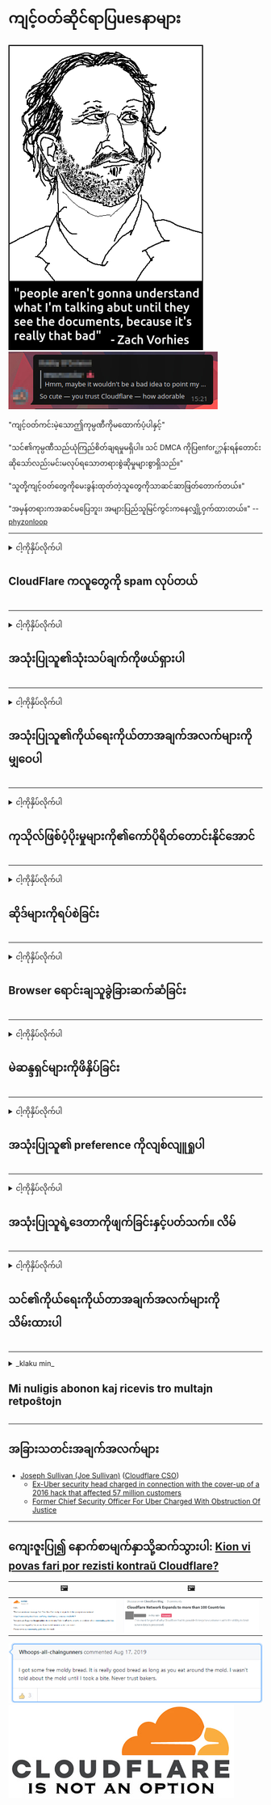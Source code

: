 # ကျင့်ဝတ်ဆိုင်ရာပြuesနာများ

![](../image/itsreallythatbad.jpg)
![](../image/telegram/c81238387627b4bfd3dcd60f56d41626.jpg)

"ကျင့်ဝတ်ကင်းမဲ့သောဤကုမ္ပဏီကိုမထောက်ပံ့ပါနှင့်"

"သင်၏ကုမ္ပဏီသည်ယုံကြည်စိတ်ချရမှုမရှိပါ။ သင် DMCA ကိုပြenfor္ဌာန်းရန်တောင်းဆိုသော်လည်းမင်းမလုပ်ရသောတရားစွဲဆိုမှုများစွာရှိသည်။"

"သူတို့ကျင့်ဝတ်တွေကိုမေးခွန်းထုတ်တဲ့သူတွေကိုသာဆင်ဆာဖြတ်တောက်တယ်။"

"အမှန်တရားကအဆင်မပြေဘူး၊ အများပြည်သူမြင်ကွင်းကနေလျှို့ဝှက်ထားတယ်။"  -- [phyzonloop](https://twitter.com/phyzonloop)


---


<details>
<summary>ငါ့ကိုနှိပ်လိုက်ပါ

## CloudFlare ကလူတွေကို spam လုပ်တယ်
</summary>


Cloudflare သည် Cloudflare မဟုတ်သူများအတွက် spam အီးမေးလ်များကိုပေးပို့နေသည်။

- ရွေးချယ်ထားသူများမှအီးမေးလ်များသာပို့ပါ
- အသုံးပြုသူက“ stop” ဟုပြောသောအခါအီးမေးလ်ပို့ခြင်းကိုရပ်လိုက်ပါ

အဲဒါရိုးရှင်းပါတယ် သို့သော် Cloudflare သည်ဂရုမစိုက်ပါ။
Cloudflare မှပြောကြားရာတွင်သူတို့၏ ၀ န်ဆောင်မှုကိုအသုံးပြုခြင်းသည် spammers များသို့မဟုတ်တိုက်ခိုက်သူများအားရပ်တန့်စေနိုင်သည်ဟုပြောကြားခဲ့သည်။
Cloudflare ကိုမဖွင့်ဘဲ Cloudflare ကိုဘယ်လိုရပ်တန့်နိုင်မလဲ။


| 🖼 | 🖼 |
| --- | --- |
| ![](../image/cfspam01.jpg) | ![](../image/cfspam03.jpg) |
| ![](../image/cfspam02.jpg) | ![](../image/cfspambrittany.jpg)<br>![](../image/cfspamtwtr.jpg) |

</details>

---

<details>
<summary>ငါ့ကိုနှိပ်လိုက်ပါ

## အသုံးပြုသူ၏သုံးသပ်ချက်ကိုဖယ်ရှားပါ
</summary>


Cloudflare အနုတ်လက္ခဏာပြန်လည်သုံးသပ်ခြင်း။
အကယ်၍ သင်သည် Twitter တွင် Cloudflare ကိုဆန့်ကျင်သောစာသားကိုတင်ခဲ့ပါကသင်သည်မရှိပါက Cloudflare ၀ န်ထမ်းမှ“ No, it not” စာပါသတင်းစကားကိုသင်ရရှိရန်အခွင့်အရေးရှိသည်။
အကယ်၍ သင်ပြန်လည်သုံးသပ်သည့်မည်သည့် site တွင်မဆိုမကောင်းသောပြန်လည်သုံးသပ်မှုပြုလုပ်ပါက၎င်းကိုဆင်ဆာလုပ်ရန်ကြိုးစားလိမ့်မည်။


| 🖼 | 🖼 |
| --- | --- |
| ![](../image/cfcenrev_01.jpg)<br>![](../image/cfcenrev_02.jpg) | ![](../image/cfcenrev_03.jpg) |

</details>

---

<details>
<summary>ငါ့ကိုနှိပ်လိုက်ပါ

## အသုံးပြုသူ၏ကိုယ်ရေးကိုယ်တာအချက်အလက်များကိုမျှဝေပါ
</summary>


Cloudflare တွင်ကြီးမားသောနှောက်ယှက်မှုပြproblemနာရှိသည်။
Cloudflare သည်လက်ခံထားသောဆိုဒ်များနှင့် ပတ်သက်၍ တိုင်ကြားသူများ၏ကိုယ်ရေးကိုယ်တာအချက်အလက်များကိုမျှဝေသည်။
တစ်ခါတစ်ရံသူတို့သည်သင်၏စစ်မှန်သော ID ကိုပေးရန်တောင်းခံသည်။
သငျသညျနှောင့်ယှက်ခြင်း, စော်ကားမှု, swatted သို့မဟုတ်အသတ်ခံရချင်ကြဘူးလျှင်, သင်ပိုကောင်းတဲ့ Cloudflared ကွန်ရက်စာမျက်နှာတွေကနေဝေးနေဖို့။


| 🖼 | 🖼 |
| --- | --- |
| ![](../image/cfdox_what.jpg) | ![](../image/cfdox_swat.jpg) |
| ![](../image/cfdox_kill.jpg) | ![](../image/cfdox_threat.jpg) |
| ![](../image/cfdox_dox.jpg) | ![](../image/cfdox_ex1.jpg) |
| ![](../image/cfabuseform.jpg) | ![](../image/cfdox_ex2.jpg) |

</details>

---

<details>
<summary>ငါ့ကိုနှိပ်လိုက်ပါ

## ကုသိုလ်ဖြစ်ပံ့ပိုးမှုများကို၏ကော်ပိုရိတ်တောင်းနိုင်အောင်
</summary>


CloudFlare သည်ကုသိုလ်ဖြစ်ပံ့ပိုးမှုများတောင်းခံသည်။
အကြောင်းမှာကောင်းသောအကြောင်းပြချက်ရှိသည့်အကျိုးအမြတ်မယူသောအဖွဲ့အစည်းများနှင့်အတူအမေရိကန်ကော်ပိုရေးရှင်းသည်အလှူအတန်းတောင်းခံခြင်းကိုအလွန်အံ့အားသင့်စရာဖြစ်သည်။
အကယ်၍ သင်သည်လူများအားပိတ်ဆို့ခြင်းသို့မဟုတ်အခြားသူများ၏အချိန်ဖြုန်းခြင်းကိုနှစ်သက်ပါက Cloudflare ၀ န်ထမ်းများအတွက်ပီဇာအချို့ကိုမှာယူနိုင်သည်။


![](../image/cfdonate.jpg)

</details>

---

<details>
<summary>ငါ့ကိုနှိပ်လိုက်ပါ

## ဆိုဒ်များကိုရပ်စဲခြင်း
</summary>


အကယ်၍ သင်၏ site သည်ရုတ်တရက်ကျသွားလျှင်သင်ဘာလုပ်မည်နည်း။
Cloudflare သည်အသုံးပြုသူ၏ဖွဲ့စည်းပုံကိုဖျက်ခြင်းသို့မဟုတ် ၀ န်ဆောင်မှုကိုသတိပေးစရာမလိုဘဲရပ်တန့်နေသည်ဟူသောသတင်းများရှိသည်။
ပိုကောင်းတဲ့ပံ့ပိုးပေးသူကိုရှာပေးပါ့မယ်။

![](../image/cftmnt.jpg)

</details>

---

<details>
<summary>ငါ့ကိုနှိပ်လိုက်ပါ

## Browser ရောင်းချသူခွဲခြားဆက်ဆံခြင်း
</summary>


CloudFlare သည် Tor မှမဟုတ်သော Tor-Browser အသုံးပြုသူများကိုရန်လိုသောဆက်ဆံမှုများပြုလုပ်စဉ် Firefox ကိုအသုံးပြုသူများအားအထူးကုသမှုပေးသည်။
အခမဲ့မဟုတ်သော JavaScript ကိုမှန်ကန်စွာငြင်းဆိုရန် Tor အသုံးပြုသူများသည်ရန်လိုသောကုသမှုကိုခံယူကြသည်။
ဤဝင်ရောက်ခွင့်မညီမျှမှုသည်ကွန်ရက်ကြားနေရေးဝါဒအလွဲသုံးစားမှုနှင့်အာဏာအလွဲသုံးစားမှုဖြစ်သည်။

![](../image/browdifftbcx.gif)

- ဘယ်ဘက် - Tor Browser၊ ညာ - ခရုမ်း။ တူညီသော IP လိပ်စာ။

![](../image/browserdiff.jpg)

- ဘယ်ဘက် - Tor Browser Javascript ကိုပိတ်ထား၊ Cookie Enabled
- ညာ - Chrome Javascript ကိုဖွင့်ပြီး Cookie Disabled

![](../image/cfsiryoublocked.jpg)

- Tor မပါဘဲ QuteBrowser (အသေးစား browser) (Clearnet IP)

![](../image/lynx_cloudflare.gif)

- Lynx


| ***Browser*** | ***ကုသမှုကိုရယူပါ*** |
| --- | --- |
| Tor Browser (Javascript ကိုဖွင့်ထားတယ်) | အသုံးပြုခွင့်ခွင့်ပြု |
| Firefox (Javascript ကိုဖွင့်ထားတယ်) | အသုံးပြုမှုယိုယွင်းပျက်စီးသွားသည် |
| Chromium (Javascript ကိုဖွင့်ထားတယ်) | အသုံးပြုမှုယိုယွင်းပျက်စီးသွားသည် |
| Chromium or Firefox (Javascript ကိုပိတ်ထားသည်) | ဝင်ရောက်ချိတ်ဆက်ရန်ငြင်းဆိုခြင်း |
| Chromium or Firefox (ကွတ်ကီးပိတ်ထားသည်) | ဝင်ရောက်ချိတ်ဆက်ရန်ငြင်းဆိုခြင်း |
| QuteBrowser | ဝင်ရောက်ချိတ်ဆက်ရန်ငြင်းဆိုခြင်း |
| lynx | ဝင်ရောက်ချိတ်ဆက်ရန်ငြင်းဆိုခြင်း |
| w3m | ဝင်ရောက်ချိတ်ဆက်ရန်ငြင်းဆိုခြင်း |
| wget | ဝင်ရောက်ချိတ်ဆက်ရန်ငြင်းဆိုခြင်း |


လွယ်ကူသောစိန်ခေါ်မှုကိုဖြေရှင်းရန်အသံခလုတ်ကိုအသုံးပြုပါ။

ဟုတ်တယ်၊ audio ခလုတ်ရှိတယ်၊ ဒါပေမယ့် Tor ကအမြဲတမ်းအလုပ်မလုပ်ဘူး။
သင်ကလစ်နှိပ်သောအခါသင်ဤမက်ဆေ့ခ်ျကိုရရှိပါလိမ့်မယ်:

```
နောက်မှထပ်ကြိုးစားပါ
သင်၏ကွန်ပျူတာ (သို့) ကွန်ယက်သည်အလိုအလျောက်မေးမြန်းချက်များပေးပို့နိုင်သည်။
ကျွန်ုပ်တို့၏အသုံးပြုသူများကိုကာကွယ်ရန်၊ သင်၏တောင်းဆိုမှုကိုယခုကျွန်ုပ်တို့မလုပ်ဆောင်နိုင်ပါ။
ပိုမိုသိရှိလိုပါကကျွန်ုပ်တို့၏အကူအညီစာမျက်နှာကိုကြည့်ပါ
```

</details>

---

<details>
<summary>ငါ့ကိုနှိပ်လိုက်ပါ

## မဲဆန္ဒရှင်များကိုဖိနှိပ်ခြင်း
</summary>


အမေရိကန်ပြည်ထောင်စုရှိမဲဆန္ဒရှင်များသည်နောက်ဆုံးတွင်ပြည်နယ်အတွင်းရေးမှူး၏ ၀ က်ဘ်ဆိုက်မှတဆင့်သူတို့နေထိုင်ရာပြည်နယ်ရှိမဲပေးရန်မှတ်ပုံတင်ကြသည်။
ရီပတ်ဘလီကန်ထိန်းချုပ်ထားသောပြည်နယ်အတွင်းရေးမှူးရုံးများသည် ၀ န်ကြီးဌာန ၀ က်ဘ်ဆိုက်ကို Cloudflare မှတစ်ဆင့် proxying ဖြင့်မဲဆန္ဒရှင်များကိုဖိနှိပ်သည်။
Cloudflare ၏ Tor အသုံးပြုသူများကိုရန်လိုမုန်းတီးမှုပြုခြင်း၊ MITM ၏ဗဟိုထိန်းချုပ်မှုရှိသောကမ္ဘာလုံးဆိုင်ရာစောင့်ကြည့်လေ့လာမှုအနေအထားနှင့်ယေဘုယျအားဖြင့်၎င်း၏ကြီးမားသောအခန်းကဏ္ role သည်မဲဆန္ဒရှင်များကိုမှတ်ပုံတင်ရန်တွန့်ဆုတ်စေသည်။
အထူးသဖြင့်လစ်ဘရယ်များသည် privacy ကိုလက်ခံကြသည်။
မဲဆန္ဒရှင်မှတ်ပုံတင်ပုံစံများသည်မဲဆန္ဒရှင်များ၏နိုင်ငံရေးအမှီသဟဲ၊ ကိုယ်ရေးကိုယ်တာလိပ်စာ၊ လူမှုဖူလုံရေးနံပါတ်နှင့်မွေးသက္ကရာဇ်တို့၏အထိခိုက်မခံသောသတင်းအချက်အလက်များကိုစုဆောင်းသည်။
ပြည်နယ်အများစုသည်ထိုအချက်အလက်များ၏အစိတ်အပိုင်းတစ်ခုကိုလူသိရှင်ကြားသာပြုလုပ်နိုင်သည်၊ သို့သော်မဲပေးရန်မှတ်ပုံတင်သည့်အခါ Cloudflare သည်ထိုအချက်အလက်အားလုံးကိုမြင်သည်။

မှတ်ပုံတင်ရန်သတိပြုပါမှာစက္ကူမှတ်ပုံတင်ခြင်းသည် Cloudflare ကိုကျော်လွှားခြင်းမဟုတ်ပါ၊ အကြောင်းမှာပြည်နယ်အချက်အလက်အချက်အလက် ၀ န်ထမ်း ၀ န်ထမ်းများ၏အတွင်းရေးမှူးကအချက်အလက်များကိုထည့်သွင်းရန် Cloudflare ဝက်ဘ်ဆိုက်ကိုအသုံးပြုလိမ့်မည်။

| 🖼 | 🖼 |
| --- | --- |
| ![](../image/cfvotm_01.jpg) | ![](../image/cfvotm_02.jpg) |

- Change.org သည်မဲစုဆောင်းခြင်းနှင့်အရေးယူခြင်းများအတွက်ကျော်ကြားသောဝက်ဘ်ဆိုက်ဖြစ်သည်။
“နေရာတိုင်းရှိလူများသည်စည်းရုံးလှုံ့ဆော်မှုများစတင်ခြင်း၊ ထောက်ခံသူများကိုစည်းရုံးခြင်းနှင့်ဖြေရှင်းချက်များကိုမောင်းနှင်ရန်ဆုံးဖြတ်ချက်ချသူများနှင့်အတူလုပ်ဆောင်ခြင်းများပြုလုပ်သည်။”
ကံမကောင်းစွာဖြင့် Cloudflare ၏ရန်လိုသောစစ်ထုတ်မှုကြောင့်လူများစွာသည် change.org ကိုလုံးဝမကြည့်ရှုနိုင်ပါ။
၎င်းတို့သည်အသနားခံစာလက်မှတ်ထိုးခြင်းမှတားဆီးခံလိုက်ရခြင်းကြောင့်သူတို့ကိုဒီမိုကရေစီဖြစ်စဉ်မှဖယ်ထုတ်လိုက်သည်။
OpenPetition ကဲ့သို့သော cloudflared မဟုတ်သောအခြား platform တစ်ခုကိုအသုံးပြုခြင်းဖြင့်ပြtheနာကိုဖြေရှင်းနိုင်သည်။

| 🖼 | 🖼 |
| --- | --- |
| ![](../image/changeorgasn.jpg) | ![](../image/changeorgtor.jpg) |

- Cloudflare ၏ "Athenian Project" သည်ပြည်နယ်နှင့်ဒေသဆိုင်ရာရွေးကောက်ပွဲ ၀ ဘ်ဆိုဒ်များအတွက်စီးပွားရေးလုပ်ငန်းများကိုအခမဲ့အကာအကွယ်ပေးသည်။
မဲဆန္ဒရှင်များအနေဖြင့်မဲဆန္ဒရှင်များအနေဖြင့်ရွေးကောက်ပွဲဆိုင်ရာသတင်းအချက်အလက်နှင့်မဲဆန္ဒရှင်များကိုမှတ်ပုံတင်ခွင့်ရရှိနိုင်ကြောင်းပြောကြားခဲ့သည်။

</details>

---

<details>
<summary>ငါ့ကိုနှိပ်လိုက်ပါ

## အသုံးပြုသူ၏ preference ကိုလျစ်လျူရှုပါ
</summary>


အကယ်၍ သင်သည်တစ်ခုခုကိုဖယ်ထုတ်လျှင်၊ ၎င်းနှင့် ပတ်သက်၍ အီးမေးမရှိပါ။
Cloudflare သည်အသုံးပြုသူ၏အကြိုက်ကိုလျစ်လျူရှုပြီးဖောက်သည်၏ခွင့်ပြုချက်မရဘဲတတိယပါတီကော်ပိုရေးရှင်းများနှင့်အချက်အလက်များကိုမျှဝေသည်။
သင်သည်သူတို့၏အခမဲ့အစီအစဉ်ကိုအသုံးပြုနေပါကသူတို့သည်တစ်ခါတစ်ရံလစဉ်ကြေးပေးသွင်းရန် ၀ ယ်ရန်တောင်းဆိုသည့်အီးမေးလ်များကိုတစ်ခါတစ်ရံသင့်ထံပို့ပေးသည်

![](../image/cfviopl_tp.jpg)

</details>

---

<details>
<summary>ငါ့ကိုနှိပ်လိုက်ပါ

## အသုံးပြုသူရဲ့ဒေတာကိုဖျက်ခြင်းနှင့်ပတ်သက်။ လိမ်
</summary>


Cloudflare ၀ ယ်ယူသူများ၏ဘလော့ဂ်အရ Cloudflare သည်အကောင့်များကိုဖျက်ပစ်ရန်လိမ်နေသည်။
ယနေ့ခေတ်တွင်ကုမ္ပဏီများစွာသည်သင်၏အကောင့်ကိုသင်ပိတ်သိမ်းပြီးနောက်သို့မဟုတ်ဖယ်ရှားပြီးနောက်သင်၏အချက်အလက်များကိုသိမ်းဆည်းထားသည်။
ကောင်းမွန်သောကုမ္ပဏီအများစုသည် ၄ ​​င်းတို့၏ကိုယ်ရေးကိုယ်တာပေါ်လစီတွင်ဖော်ပြထားသည်။
Cloudflare? နံပါတ်

```
2019-08-05 CloudFlare ကကျွန်တော့်ကိုသူတို့အကောင့်ကိုဖယ်ရှားလိုက်ပြီဆိုတာအတည်ပြုပါတယ်။
2019-10-02 CloudFlare မှအီးမေးလ်တစောင်ကျွန်ုပ်ရရှိခဲ့သည်။
```

Cloudflare သည် "ဖယ်ရှားခြင်း" ဟူသောစကားလုံးနှင့် ပတ်သက်၍ မသိခဲ့ပါ။
အကယ်၍ ၎င်းကိုအမှန်တကယ်ဖယ်ရှားလိုက်လျှင်ဖောက်သည်ဟောင်းအဘယ်ကြောင့်အီးမေးလ်တစ်စောင်ရရှိခဲ့သနည်း။
သူသည် Cloudflare ၏သီးသန့်တည်ရှိမှုမူဝါဒနှင့် ပတ်သက်၍ မဖော်ပြကြောင်းလည်းသူကပြောကြားခဲ့သည်။

```
သူတို့၏သီးသန့်တည်ရှိမှုမူဝါဒအသစ်သည်အချက်အလက်များကိုတစ်နှစ်ထားရှိမည်ဟုမဖော်ပြထားပါ။
```

![](../image/cfviopl_notdel.jpg)

Cloudflare ကိုသူတို့ privacy policy သည် LIE ဆိုပါကမည်သို့ယုံကြည်မည်နည်း။

- [ငါသည်ငါ့ Cloudflare အကောင့်ကိုဖျက်သိမ်းကတည်းကတစ်နှစ်ကျော်](https://shkspr.mobi/blog/2020/09/dont-trust-cloudflare-with-your-personal-data/)

</details>

---

<details>
<summary>ငါ့ကိုနှိပ်လိုက်ပါ

## သင်၏ကိုယ်ရေးကိုယ်တာအချက်အလက်များကိုသိမ်းထားပါ
</summary>


Cloudflare အကောင့်ကိုဖျက်ပစ်ခြင်းသည်အလွန်ခက်ခဲသည်။

```
"အကောင့်" အမျိုးအစားကိုအသုံးပြု။ အထောက်အပံ့လက်မှတ်ကိုတင်ပါ,
နှင့်မက်ဆေ့ခ်ျကိုခန္ဓာကိုယ်ထဲမှာအကောင့်ဖျက်မှုတောင်းဆိုရန်။
ဖျက်သိမ်းခြင်းမတောင်းမှီသင့်အကောင့်နှင့်သက်ဆိုင်သောဒိုမိန်းများသို့မဟုတ်ခရက်ဒစ်ကဒ်များမပါရှိရပါ။
```

သင်ဤအတည်ပြုအီးမေးလ်ကိုလက်ခံရရှိလိမ့်မည်။

![](../image/cf_deleteandkeep.jpg)

"သင်၏ဖျက်မှုကိုကျွန်ုပ်တို့စတင်တောင်းခံခဲ့သည်။ သို့သော်သင်၏ကိုယ်ရေးကိုယ်တာအချက်အလက်များကိုကျွန်ုပ်တို့ဆက်လက်သိမ်းဆည်းထားမည်"

ဒီဟာကိုသင် "ယုံကြည်စိတ်ချ" နိုင်ပါသလား။


- သင်၏ Cloudflare အကောင့်ကိုဘယ်လိုဖျက်သိမ်းမလဲ

1. သင်၏ Cloudflare dashboard သို့ဝင်ပါ။
2. သင်၏ဒိုင်ခွက်မှဇုန်များအားလုံးကိုဖျက်ပါ။
3. support link ကိုနှိပ်ပါ။
4. လက်မှတ်အသစ်တစ်ခုပို့ပါ သင်၏အကောင့်ကိုပိတ်လိုကြောင်းသူတို့ကိုပြောပါ
5. ရက်ပေါင်းများစွာစောင့်ပါ
6. Cloudflare ၀ န်ထမ်းများကသင်၏အတည်ပြုချက်ကိုတောင်းယူပြီးသင်ဘာကြောင့် Cloudflare မှထွက်ခွာရန်ဆုံးဖြတ်ခဲ့သလဲ။
7. ပြန်လည်စာပြန်ပို့ပါ
8. ရက်ပေါင်းများစွာစောင့်ပါ
9. သင့်စာကိုသင်အောင်မြင်စွာဖျက်လိုက်ပါပြီ


</details>

---

<details>
<summary>_klaku min_

## Mi nuligis abonon kaj ricevis tro multajn retpoŝtojn
</summary>


La uzanto nuligis sian 'Cloudflare stream' abonon kaj li ricevas retpoŝtajn memorigilojn ĉiutage por rememorigi lin pri nuligita abono.
Ne estas malaprobita butono. Kiel vi ĉesas ĉi tiun frenezon?

![](../image/barrageemailcancelsubscription.jpg)

Cloudflare diris al ĉi tiu uzanto kontakti subtenteamo kaj peti ĉiujn viajn enhavojn forigi.

- [t](https://web.archive.org/web/20210412165334/https://twitter.com/JohnHaldson/status/1381651569247088650)

</details>

---

## အခြားသတင်းအချက်အလက်များ

- [Joseph Sullivan (Joe Sullivan)](../cloudflare_inc/cloudflare_members.md) ([Cloudflare CSO](https://twitter.com/eastdakota/status/1296522269313785862))
  - [Ex-Uber security head charged in connection with the cover-up of a 2016 hack that affected 57 million customers](https://www.businessinsider.com/uber-data-hack-security-head-joe-sullivan-charged-cover-up-2020-8)
  - [Former Chief Security Officer For Uber Charged With Obstruction Of Justice](https://www.justice.gov/usao-ndca/pr/former-chief-security-officer-uber-charged-obstruction-justice)


---


## ကျေးဇူးပြု၍ နောက်စာမျက်နှာသို့ဆက်သွားပါ:   [Kion vi povas fari por rezisti kontraŭ Cloudflare?](my.action.md)

|  🖼  |  🖼 |
| --- | --- |
| ![](../image/cfcommunity_ban.jpg) | ![](../image/censor_cloudflare_blogcomment.jpg) |

![](../image/freemoldybread.jpg)
![](../image/cfisnotanoption.jpg)
